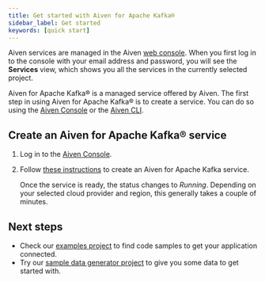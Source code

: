 ```yaml
---
title: Get started with Aiven for Apache Kafka®
sidebar_label: Get started
keywords: [quick start]
---
```


Aiven services are managed in the Aiven [web console](https://console.aiven.io/). When you first log in to the console with your email address and password, you will see the **Services** view, which shows you all the services in the currently selected project.

Aiven for Apache Kafka® is a managed service offered by Aiven. The first
step in using Aiven for Apache Kafka® is to create a service. You can do
so using the [Aiven Console](https://console.aiven.io/) or the
[Aiven CLI](/docs/tools/cli).

## Create an Aiven for Apache Kafka® service

1.  Log in to the [Aiven Console](https://console.aiven.io/).

2.  Follow
    [these instructions](/docs/platform/howto/create_new_service) to create an Aiven for Apache Kafka service.

    Once the service is ready, the status changes to *Running*.
    Depending on your selected cloud provider and region, this generally
    takes a couple of minutes.

## Next steps

-   Check our [examples
    project](https://github.com/aiven/aiven-examples) to find code
    samples to get your application connected.
-   Try our [sample data generator
    project](https://github.com/aiven/python-fake-data-producer-for-apache-kafka)
    to give you some data to get started with.
